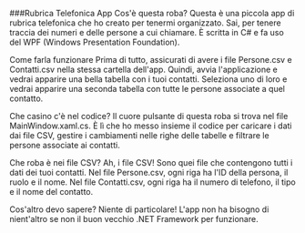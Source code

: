 ###Rubrica Telefonica App
Cos'è questa roba?
Questa è una piccola app di rubrica telefonica che ho creato per tenermi organizzato. Sai, per tenere traccia dei numeri e delle persone a cui chiamare. È scritta in C# e fa uso del WPF (Windows Presentation Foundation).

Come farla funzionare
Prima di tutto, assicurati di avere i file Persone.csv e Contatti.csv nella stessa cartella dell'app. Quindi, avvia l'applicazione e vedrai apparire una bella tabella con i tuoi contatti. Seleziona uno di loro e vedrai apparire una seconda tabella con tutte le persone associate a quel contatto.

Che casino c'è nel codice?
Il cuore pulsante di questa roba si trova nel file MainWindow.xaml.cs. È lì che ho messo insieme il codice per caricare i dati dai file CSV, gestire i cambiamenti nelle righe delle tabelle e filtrare le persone associate ai contatti.

Che roba è nei file CSV?
Ah, i file CSV! Sono quei file che contengono tutti i dati dei tuoi contatti. Nel file Persone.csv, ogni riga ha l'ID della persona, il ruolo e il nome. Nel file Contatti.csv, ogni riga ha il numero di telefono, il tipo e il nome del contatto.

Cos'altro devo sapere?
Niente di particolare! L'app non ha bisogno di nient'altro se non il buon vecchio .NET Framework per funzionare.

